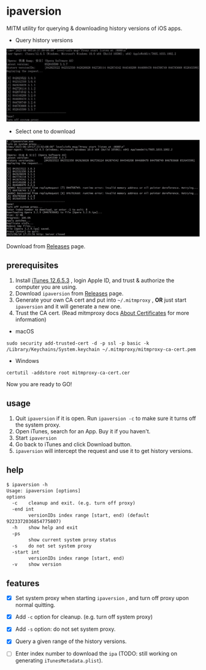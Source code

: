 # ipaversion

MITM utility for querying & downloading history versions of iOS apps.

- Query history versions


![ipaversion_001](_image/ipaversion_01.jpg)

- Select one to download

![ipaversion_02](_image/ipaversion_02.jpg)

Download from [Releases](./releases) page.



## prerequisites

1. Install [iTunes 12.6.5.3](https://secure-appldnld.apple.com/itunes12/091-87819-20180912-69177170-B085-11E8-B6AB-C1D03409AD2A6/iTunes64Setup.exe) , login Apple ID, and trust & authorize the computer you are using.
2. Download `ipaversion` from [Releases](./releases) page.
3. Generate your own CA cert and put into `~/.mitmproxy` , **OR** just start `ipaversion` and it will generate a new one.
4. Trust the CA cert. (Read mitmproxy docs [About Certificates](https://docs.mitmproxy.org/stable/concepts-certificates/) for more information)

- macOS

```shell
sudo security add-trusted-cert -d -p ssl -p basic -k /Library/Keychains/System.keychain ~/.mitmproxy/mitmproxy-ca-cert.pem
```

- Windows

```shell
certutil -addstore root mitmproxy-ca-cert.cer
```

Now you are ready to GO!



## usage

1. Quit `ipaversion` if it is open. Run `ipaversion -c` to make sure it turns off the system proxy.
2. Open iTunes, search for an App. Buy it if you haven't.
3. Start `ipaversion` 
4. Go back to iTunes and click Download button.
5. `ipaversion` will intercept the request and use it to get history versions.



## help

```shell
$ ipaversion -h
Usage: ipaversion [options]
options
  -c    cleanup and exit. (e.g. turn off proxy)
  -end int
        versionIDs index range [start, end) (default 9223372036854775807)
  -h    show help and exit
  -ps
        show current system proxy status
  -s    do not set system proxy
  -start int
        versionIDs index range [start, end)
  -v    show version
```



## features

- [x] Set system proxy when starting `ipaversion` , and turn off proxy upon normal quitting.
- [x] Add `-c` option for cleanup. (e.g. turn off system proxy)
- [x] Add `-s` option: do not set system proxy.
- [x] Query a given range of the history versions.
- [ ] Enter index number to download the `ipa` (TODO: still working on generating `iTunesMetadata.plist`).

